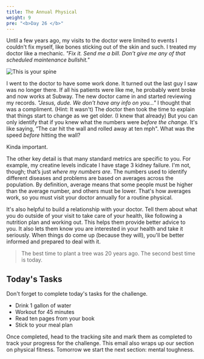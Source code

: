```yaml
---
title: The Annual Physical
weight: 9
pre: "<b>Day 26 </b>"
---
```


Until a few years ago, my visits to the doctor were limited to events I couldn't fix myself, like bones sticking out of the skin and such. I treated my doctor like a mechanic. _"Fix it. Send me a bill. Don't give me any of that scheduled maintenance bullshit."_

![This is your spine](/images/spine.png)

I went to the doctor to have some work done. It turned out the last guy I saw was no longer there. If all his patients were like me, he probably went broke and now works at Subway. The new doctor came in and started reviewing my records. _"Jesus, dude. We don't have any info on you..."_ I thought that was a compliment. (Hint: It wasn't) The doctor then took the time to explain that things start to change as we get older. (I knew that already) But you can only identify that if you knew what the numbers were _before the change._ It's like saying, “The car hit the wall and rolled away at ten mph". What was the speed _before_ hitting the wall?

Kinda important.

The other key detail is that many standard metrics are specific to you. For example, my creatine levels indicate I have stage 3 kidney failure. I'm not, though; that’s just _where my numbers are_. The numbers used to identify different diseases and problems are based on averages across the population. By definition, average means that some people must be higher than the average number, and others must be lower. That's how averages work, so you must visit your doctor annually for a routine physical.

It's also helpful to build a relationship with your doctor. Tell them about what you do outside of your visit to take care of your health, like following a nutrition plan and working out. This helps them provide better advice to you. It also lets them know you are interested in your health and take it seriously. When things do come up (because they will), you'll be better informed and prepared to deal with it.

>The best time to plant a tree was 20 years ago. The second best time is today.

## Today's Tasks
Don't forget to complete today's tasks for the challenge.
- Drink 1 gallon of water
- Workout for 45 minutes
- Read ten pages from your book
- Stick to your meal plan
  
Once completed, head to the tracking site and mark them as completed to track your progress for the challenge. This email also wraps up our section on physical fitness. Tomorrow we start the next section: mental toughness.

